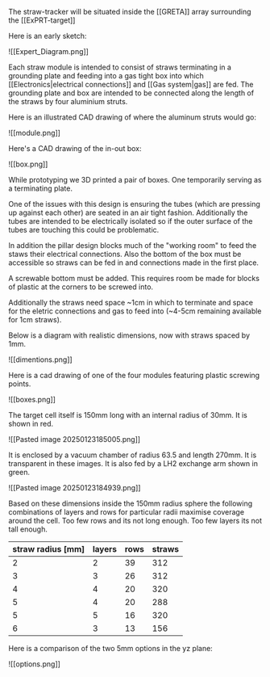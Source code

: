 The straw-tracker will be situated inside the [[GRETA]] array surrounding the [[ExPRT-target]]

Here is an early sketch:

![[Expert_Diagram.png]]


Each straw module is intended to consist of straws terminating in a grounding plate and feeding into a gas tight box into which [[Electronics|electrical connections]] and [[Gas system|gas]] are fed. The grounding plate and box are intended to be connected along the length of the straws by four aluminium struts.

Here is an illustrated CAD drawing of where the aluminum struts would go:

![[module.png]]

Here's a CAD drawing of the in-out box:

![[box.png]]

While prototyping we 3D printed a pair of boxes. One temporarily serving as a terminating plate.

One of the issues with this design is ensuring the tubes (which are pressing up against each other) are seated in an air tight fashion. Additionally the tubes are intended to be electrically isolated so if the outer surface of the tubes are touching this could be problematic.

In addition the pillar design blocks much of the "working room" to feed the staws their electrical connections. Also the bottom of the box must be accessible so straws can be fed in and connections made in the first place. 

A screwable bottom must be added. This requires room be made for blocks of plastic at the corners to be screwed into.

Additionally the straws need space ~1cm in which to terminate and space for the eletric connections and gas to feed into (~4-5cm remaining available for 1cm straws).

Below is a diagram with realistic dimensions, now with straws spaced by 1mm.

![[dimentions.png]]

Here is a cad drawing of one of the four modules featuring plastic screwing points.

![[boxes.png]]

The target cell itself is 150mm long with an internal radius of 30mm. It is shown in red.

![[Pasted image 20250123185005.png]]

It is enclosed by a vacuum chamber of radius 63.5 and length 270mm. It is transparent in these images. It is also fed by a LH2 exchange arm shown in green.

![[Pasted image 20250123184939.png]]

Based on these dimensions inside the 150mm radius sphere the following combinations of layers and rows for particular radii maximise coverage around the cell. Too few rows and its not long enough. Too few layers its not tall enough.

| straw radius [mm] | layers | rows | straws |
| ----------------- | ------ | ---- | ------ |
| 2                 | 2      | 39   | 312    |
| 3                 | 3      | 26   | 312    |
| 4                 | 4      | 20   | 320    |
| 5                 | 4      | 20   | 288    |
| 5                 | 5      | 16   | 320    |
| 6                 | 3      | 13   | 156    |
Here is a comparison of the two 5mm options in the yz plane:

![[options.png]]
